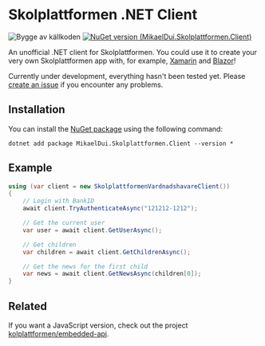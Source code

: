 # Skolplattformen .NET Client
![Bygge av källkoden](https://github.com/mikaeldui/skolplattformen-dotnet-client/workflows/Bygge%20av%20k%C3%A4llkoden/badge.svg) [![NuGet version (MikaelDui.Skolplattformen.Client)](https://img.shields.io/nuget/v/MikaelDui.Skolplattformen.Client.svg?style=flat-square)](https://www.nuget.org/packages/MikaelDui.Skolplattformen.Client/) 

An unofficial .NET client for Skolplattformen. You could use it to create your very own Skolplattformen app with, for example, [Xamarin](https://dotnet.microsoft.com/apps/xamarin) and [Blazor](https://dotnet.microsoft.com/apps/aspnet/web-apps/blazor)!

Currently under development, everything hasn't been tested yet. Please [create an issue](https://github.com/mikaeldui/skolplattformen-dotnet-client/issues) if you encounter any problems.

## Installation 

You can install the [NuGet package](https://www.nuget.org/packages/MikaelDui.Skolplattformen.Client/) using the following command:

    dotnet add package MikaelDui.Skolplattformen.Client --version *

## Example

```C#
using (var client = new SkolplattformenVardnadshavareClient())
{
    // Login with BankID
    await client.TryAuthenticateAsync("121212-1212");

    // Get the current user
    var user = await client.GetUserAsync();

    // Get children
    var children = await client.GetChildrenAsync();

    // Get the news for the first child
    var news = await client.GetNewsAsync(children[0]);
}
```

## Related

If you want a JavaScript version, check out the project [kolplattformen/embedded-api](https://github.com/kolplattformen/embedded-api).
